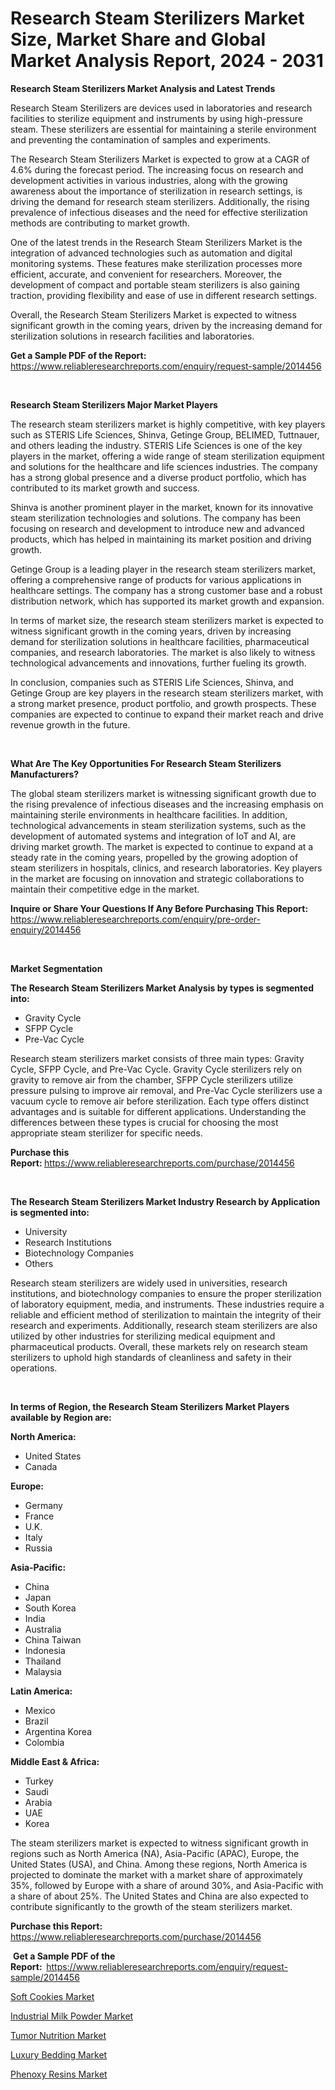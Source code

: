 <p><h1>Research Steam Sterilizers Market Size, Market Share and Global Market Analysis Report, 2024 - 2031</h1></p><p><strong>Research Steam Sterilizers Market Analysis and Latest Trends</strong></p>
<p><p>Research Steam Sterilizers are devices used in laboratories and research facilities to sterilize equipment and instruments by using high-pressure steam. These sterilizers are essential for maintaining a sterile environment and preventing the contamination of samples and experiments.</p><p>The Research Steam Sterilizers Market is expected to grow at a CAGR of 4.6% during the forecast period. The increasing focus on research and development activities in various industries, along with the growing awareness about the importance of sterilization in research settings, is driving the demand for research steam sterilizers. Additionally, the rising prevalence of infectious diseases and the need for effective sterilization methods are contributing to market growth.</p><p>One of the latest trends in the Research Steam Sterilizers Market is the integration of advanced technologies such as automation and digital monitoring systems. These features make sterilization processes more efficient, accurate, and convenient for researchers. Moreover, the development of compact and portable steam sterilizers is also gaining traction, providing flexibility and ease of use in different research settings.</p><p>Overall, the Research Steam Sterilizers Market is expected to witness significant growth in the coming years, driven by the increasing demand for sterilization solutions in research facilities and laboratories.</p></p>
<p><strong>Get a Sample PDF of the Report:&nbsp;</strong> <a href="https://www.reliableresearchreports.com/enquiry/request-sample/2014456">https://www.reliableresearchreports.com/enquiry/request-sample/2014456</a></p>
<p>&nbsp;</p>
<p><strong>Research Steam Sterilizers Major Market Players</strong></p>
<p><p>The research steam sterilizers market is highly competitive, with key players such as STERIS Life Sciences, Shinva, Getinge Group, BELIMED, Tuttnauer, and others leading the industry. STERIS Life Sciences is one of the key players in the market, offering a wide range of steam sterilization equipment and solutions for the healthcare and life sciences industries. The company has a strong global presence and a diverse product portfolio, which has contributed to its market growth and success.</p><p>Shinva is another prominent player in the market, known for its innovative steam sterilization technologies and solutions. The company has been focusing on research and development to introduce new and advanced products, which has helped in maintaining its market position and driving growth.</p><p>Getinge Group is a leading player in the research steam sterilizers market, offering a comprehensive range of products for various applications in healthcare settings. The company has a strong customer base and a robust distribution network, which has supported its market growth and expansion.</p><p>In terms of market size, the research steam sterilizers market is expected to witness significant growth in the coming years, driven by increasing demand for sterilization solutions in healthcare facilities, pharmaceutical companies, and research laboratories. The market is also likely to witness technological advancements and innovations, further fueling its growth.</p><p>In conclusion, companies such as STERIS Life Sciences, Shinva, and Getinge Group are key players in the research steam sterilizers market, with a strong market presence, product portfolio, and growth prospects. These companies are expected to continue to expand their market reach and drive revenue growth in the future.</p></p>
<p>&nbsp;</p>
<p><strong>What Are The Key Opportunities For Research Steam Sterilizers Manufacturers?</strong></p>
<p><p>The global steam sterilizers market is witnessing significant growth due to the rising prevalence of infectious diseases and the increasing emphasis on maintaining sterile environments in healthcare facilities. In addition, technological advancements in steam sterilization systems, such as the development of automated systems and integration of IoT and AI, are driving market growth. The market is expected to continue to expand at a steady rate in the coming years, propelled by the growing adoption of steam sterilizers in hospitals, clinics, and research laboratories. Key players in the market are focusing on innovation and strategic collaborations to maintain their competitive edge in the market.</p></p>
<p><strong>Inquire or Share Your Questions If Any Before Purchasing This Report:</strong> <a href="https://www.reliableresearchreports.com/enquiry/pre-order-enquiry/2014456">https://www.reliableresearchreports.com/enquiry/pre-order-enquiry/2014456</a></p>
<p>&nbsp;</p>
<p><strong>Market Segmentation</strong></p>
<p><strong>The Research Steam Sterilizers Market Analysis by types is segmented into:</strong></p>
<p><ul><li>Gravity Cycle</li><li>SFPP Cycle</li><li>Pre-Vac Cycle</li></ul></p>
<p><p>Research steam sterilizers market consists of three main types: Gravity Cycle, SFPP Cycle, and Pre-Vac Cycle. Gravity Cycle sterilizers rely on gravity to remove air from the chamber, SFPP Cycle sterilizers utilize pressure pulsing to improve air removal, and Pre-Vac Cycle sterilizers use a vacuum cycle to remove air before sterilization. Each type offers distinct advantages and is suitable for different applications. Understanding the differences between these types is crucial for choosing the most appropriate steam sterilizer for specific needs.</p></p>
<p><strong>Purchase this Report:&nbsp;</strong><a href="https://www.reliableresearchreports.com/purchase/2014456">https://www.reliableresearchreports.com/purchase/2014456</a></p>
<p>&nbsp;</p>
<p><strong>The Research Steam Sterilizers Market Industry Research by Application is segmented into:</strong></p>
<p><ul><li>University</li><li>Research Institutions</li><li>Biotechnology Companies</li><li>Others</li></ul></p>
<p><p>Research steam sterilizers are widely used in universities, research institutions, and biotechnology companies to ensure the proper sterilization of laboratory equipment, media, and instruments. These industries require a reliable and efficient method of sterilization to maintain the integrity of their research and experiments. Additionally, research steam sterilizers are also utilized by other industries for sterilizing medical equipment and pharmaceutical products. Overall, these markets rely on research steam sterilizers to uphold high standards of cleanliness and safety in their operations.</p></p>
<p>&nbsp;</p>
<p><strong>In terms of Region, the Research Steam Sterilizers Market Players available by Region are:</strong></p>
<p>
    <p> <strong> North America: </strong>
        <ul>
            <li>United States</li>
            <li>Canada</li>
        </ul>
        </p> 
    <p> <strong> Europe: </strong>
        <ul>
            <li>Germany</li>
            <li>France</li>
            <li>U.K.</li>
            <li>Italy</li>
            <li>Russia</li>
        </ul>
        </p> 
    <p> <strong> Asia-Pacific: </strong>
        <ul>
            <li>China</li>
            <li>Japan</li>
            <li>South Korea</li>
            <li>India</li>
            <li>Australia</li>
            <li>China Taiwan</li>
            <li>Indonesia</li>
            <li>Thailand</li>
            <li>Malaysia</li>
        </ul>
        </p> 
    <p> <strong> Latin America: </strong>
        <ul>
            <li>Mexico</li>
            <li>Brazil</li>
            <li>Argentina Korea</li>
            <li>Colombia</li>
        </ul>
        </p> 
    <p> <strong> Middle East & Africa: </strong>
        <ul>
            <li>Turkey</li>
            <li>Saudi</li>
            <li>Arabia</li>
            <li>UAE</li>
            <li>Korea</li>
        </ul>
    </p>
    </p>
<p><p>The steam sterilizers market is expected to witness significant growth in regions such as North America (NA), Asia-Pacific (APAC), Europe, the United States (USA), and China. Among these regions, North America is projected to dominate the market with a market share of approximately 35%, followed by Europe with a share of around 30%, and Asia-Pacific with a share of about 25%. The United States and China are also expected to contribute significantly to the growth of the steam sterilizers market.</p></p>
<p><strong>Purchase this Report: </strong><a href="https://www.reliableresearchreports.com/purchase/2014456">https://www.reliableresearchreports.com/purchase/2014456</a></p>
<p>&nbsp;<strong>Get a Sample PDF of the Report:&nbsp;&nbsp;</strong><a href="https://www.reliableresearchreports.com/enquiry/request-sample/2014456">https://www.reliableresearchreports.com/enquiry/request-sample/2014456</a></p>
<p><strong></strong></p>
<p><p><a href="https://extreme-scabiosa-c81.notion.site/Soft-Cookies-Market-Size-and-Growth-Market-Segmentation-Regional-and-Country-Breakdowns-and-Marke-0085a6755f374c9ba12a4786a2255c3d">Soft Cookies Market</a></p><p><a href="https://adventurous-uranium-ef9.notion.site/Industrial-Milk-Powder-Market-Provides-a-Comprehensive-Analysis-Including-a-Macro-Overview-of-the-Ma-ce01abb67f16470eadefebff12bcc234">Industrial Milk Powder Market</a></p><p><a href="https://carnation-joke-41f.notion.site/Tumor-Nutrition-Market-A-Comprehensive-Report-of-its-Market-Share-Growth-Trends-2024-2031-55ec2bd2cff94991a8ce0a30ae88c8bd">Tumor Nutrition Market</a></p><p><a href="https://view.publitas.com/reportprime-1/luxury-bedding-market-challenges-opportunities-and-growth-drivers-and-major-market-players-forecasted-for-period-from-2024-2031/">Luxury Bedding Market</a></p><p><a href="https://view.publitas.com/reportprime-1/phenoxy-resins-market-growth-market-trends-covid-19-impact-and-forecasts-for-period-from-2024-2031/">Phenoxy Resins Market</a></p></p>